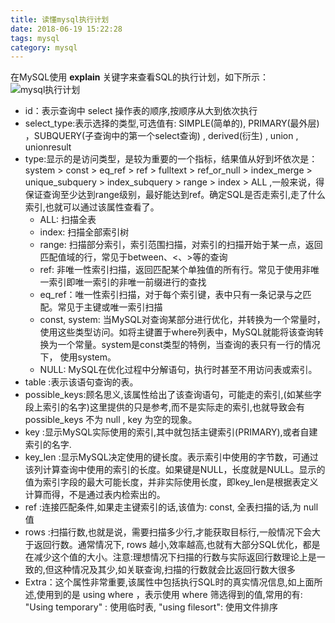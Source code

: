 ```yaml
---
title: 读懂mysql执行计划
date: 2018-06-19 15:22:28
tags: mysql
category: mysql
---
```


在MySQL使用 **explain** 关键字来查看SQL的执行计划，如下所示：
![mysql执行计划](/pics/mysql-explain1.png)

+ id：表示查询中 select 操作表的顺序,按顺序从大到依次执行
+ select_type:表示选择的类型,可选值有:   SIMPLE(简单的), PRIMARY(最外层) ，SUBQUERY(子查询中的第一个select查询) , derived(衍生) , union , unionresult 
+ type:显示的是访问类型，是较为重要的一个指标，结果值从好到坏依次是： system > const > eq_ref > ref > fulltext > ref_or_null > index_merge > unique_subquery > index_subquery > range > index > ALL ,一般来说，得保证查询至少达到range级别，最好能达到ref。确定SQL是否走索引,走了什么索引,也就可以通过该属性查看了。
    * ALL: 扫描全表
    * index: 扫描全部索引树
    * range: 扫描部分索引，索引范围扫描，对索引的扫描开始于某一点，返回匹配值域的行，常见于between、<、>等的查询
    * ref: 非唯一性索引扫描，返回匹配某个单独值的所有行。常见于使用非唯一索引即唯一索引的非唯一前缀进行的查找
    * eq_ref：唯一性索引扫描，对于每个索引键，表中只有一条记录与之匹配。常见于主键或唯一索引扫描
    * const, system: 当MySQL对查询某部分进行优化，并转换为一个常量时，使用这些类型访问。如将主键置于where列表中，MySQL就能将该查询转换为一个常量。system是const类型的特例，当查询的表只有一行的情况下， 使用system。
    * NULL: MySQL在优化过程中分解语句，执行时甚至不用访问表或索引。
+ table :表示该语句查询的表。
+ possible_keys:顾名思义,该属性给出了该查询语句，可能走的索引,(如某些字段上索引的名字)这里提供的只是参考,而不是实际走的索引,也就导致会有 possible_keys 不为 null , key 为空的现象。
+ key :显示MySQL实际使用的索引,其中就包括主键索引(PRIMARY),或者自建索引的名字.
+ key_len :显示MySQL决定使用的键长度。表示索引中使用的字节数，可通过该列计算查询中使用的索引的长度。如果键是NULL，长度就是NULL。显示的值为索引字段的最大可能长度，并非实际使用长度，即key_len是根据表定义计算而得，不是通过表内检索出的。
+ ref :连接匹配条件,如果走主键索引的话,该值为: const, 全表扫描的话,为 null 值
+ rows :扫描行数,也就是说，需要扫描多少行,才能获取目标行,一般情况下会大于返回行数。通常情况下, rows 越小,效率越高,也就有大部分SQL优化，都是在减少这个值的大小。注意:理想情况下扫描的行数与实际返回行数理论上是一致的,但这种情况及其少,如关联查询,扫描的行数就会比返回行数大很多
+ Extra：这个属性非常重要,该属性中包括执行SQL时的真实情况信息,如上面所述,使用到的是 using where ，表示使用 where 筛选得到的值,常用的有:
"Using temporary" : 使用临时表, "using filesort": 使用文件排序
